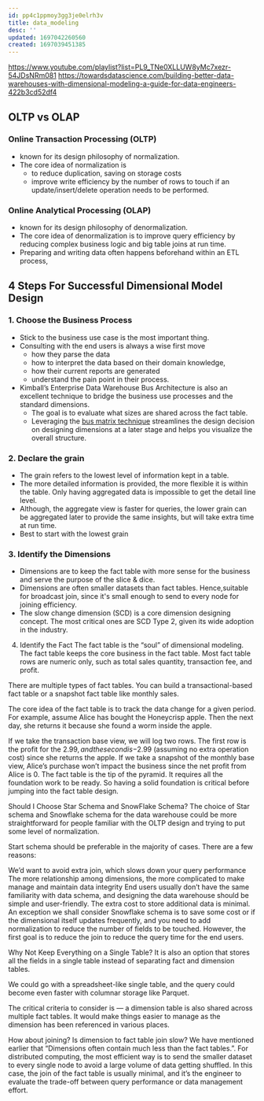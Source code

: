```yaml
---
id: pp4c1ppmoy3gg3je0elrh3v
title: data_modeling
desc: ''
updated: 1697042260560
created: 1697039451385
---
```

<https://www.youtube.com/playlist?list=PL9_TNe0XLLUW8yMc7xezr-54JDsNRm081>
<https://towardsdatascience.com/building-better-data-warehouses-with-dimensional-modeling-a-guide-for-data-engineers-422b3cd52df4>

## OLTP vs OLAP

### Online Transaction Processing (OLTP)

- known for its design philosophy of normalization.
- The core idea of normalization is
  - to reduce duplication, saving on storage costs
  - improve write efficiency by  the number of rows to touch if an update/insert/delete operation needs to be performed.

### Online Analytical Processing (OLAP)

- known for its design philosophy of denormalization.
- The core idea of denormalization is to improve query efficiency by reducing complex business logic and big table joins at run time.
- Preparing and writing data often happens beforehand within an ETL process,

## 4 Steps For Successful Dimensional Model Design

### 1. Choose the Business Process

- Stick to the business use case is the most important thing.
- Consulting with the end users is always a wise first move
  - how they parse the data
  - how to interpret the data based on  their domain knowledge,
  - how their current reports are generated
  - understand the pain point in their process.
- Kimball’s Enterprise Data Warehouse Bus Architecture is also an excellent technique to bridge the business use processes and the standard dimensions.
  - The goal is to evaluate what sizes are shared across the fact table.
  - Leveraging the [bus matrix technique](https://www.youtube.com/watch?v=8Ta0iDKIFGI&ab_channel=AI-SURGECLOUD) streamlines the design decision on designing dimensions at a later stage and helps you visualize the overall structure.

### 2. Declare the grain

- The grain refers to the lowest level of information kept in a table.
- The more detailed information is provided, the more flexible it is within the table. Only having aggregated data is impossible to get the detail line level.
- Although, the aggregate view is faster for queries, the lower grain can be aggregated later to provide the same insights, but will take extra time at run time.
- Best to start with the lowest grain

### 3. Identify the Dimensions

- Dimensions are to keep the fact table with more sense for the business and  serve the purpose of the slice & dice.
- Dimensions are often smaller datasets than fact tables. Hence,suitable for broadcast join, since it's small enough to send to every node for joining efficiency.
- The slow change dimension (SCD) is a core dimension designing concept. The most critical ones are SCD Type 2, given its wide adoption in the industry.

4. Identify the Fact
The fact table is the “soul” of dimensional modeling. The fact table keeps the core business in the fact table. Most fact table rows are numeric only, such as total sales quantity, transaction fee, and profit.

There are multiple types of fact tables. You can build a transactional-based fact table or a snapshot fact table like monthly sales.

The core idea of the fact table is to track the data change for a given period. For example, assume Alice has bought the Honeycrisp apple. Then the next day, she returns it because she found a worm inside the apple.

If we take the transaction base view, we will log two rows. The first row is the profit for the $2.99, and the second is -$2.99 (assuming no extra operation cost) since she returns the apple.
If we take a snapshot of the monthly base view, Alice’s purchase won’t impact the business since the net profit from Alice is 0.
The fact table is the tip of the pyramid. It requires all the foundation work to be ready. So having a solid foundation is critical before jumping into the fact table design.

Should I Choose Star Schema and SnowFlake Schema?
The choice of Star schema and Snowflake schema for the data warehouse could be more straightforward for people familiar with the OLTP design and trying to put some level of normalization.

Start schema should be preferable in the majority of cases. There are a few reasons:

We’d want to avoid extra join, which slows down your query performance
The more relationship among dimensions, the more complicated to make manage and maintain data integrity
End users usually don’t have the same familiarity with data schema, and designing the data warehouse should be simple and user-friendly.
The extra cost to store additional data is minimal.
An exception we shall consider Snowflake schema is to save some cost or if the dimensional itself updates frequently, and you need to add normalization to reduce the number of fields to be touched. However, the first goal is to reduce the join to reduce the query time for the end users.

Why Not Keep Everything on a Single Table?
It is also an option that stores all the fields in a single table instead of separating fact and dimension tables.

We could go with a spreadsheet-like single table, and the query could become even faster with columnar storage like Parquet.

The critical criteria to consider is — a dimension table is also shared across multiple fact tables. It would make things easier to manage as the dimension has been referenced in various places.

How about joining? Is dimension to fact table join slow? We have mentioned earlier that “Dimensions often contain much less than the fact tables.”. For distributed computing, the most efficient way is to send the smaller dataset to every single node to avoid a large volume of data getting shuffled. In this case, the join of the fact table is usually minimal, and it’s the engineer to evaluate the trade-off between query performance or data management effort.
